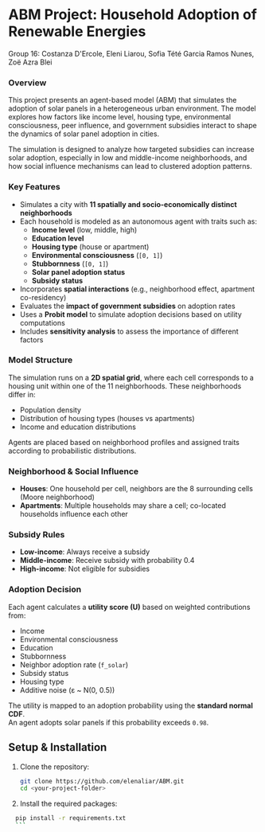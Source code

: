 # ABM Project: Household Adoption of Renewable Energies
Group 16: Costanza D'Ercole, Eleni Liarou, Sofia Tété Garcia Ramos Nunes, Zoë Azra Blei

### Overview
This project presents an agent-based model (ABM) that simulates the adoption of solar panels in a heterogeneous urban environment. The model explores how factors like income level, housing type, environmental consciousness, peer influence, and government subsidies interact to shape the dynamics of solar panel adoption in cities.

The simulation is designed to analyze how targeted subsidies can increase solar adoption, especially in low and middle-income neighborhoods, and how social influence mechanisms can lead to clustered adoption patterns.

### Key Features

- Simulates a city with **11 spatially and socio-economically distinct neighborhoods**
- Each household is modeled as an autonomous agent with traits such as:
  - **Income level** (low, middle, high)
  - **Education level**
  - **Housing type** (house or apartment)
  - **Environmental consciousness** (`[0, 1]`)
  - **Stubbornness** (`[0, 1]`)
  - **Solar panel adoption status**
  - **Subsidy status**
- Incorporates **spatial interactions** (e.g., neighborhood effect, apartment co-residency)
- Evaluates the **impact of government subsidies** on adoption rates
- Uses a **Probit model** to simulate adoption decisions based on utility computations
- Includes **sensitivity analysis** to assess the importance of different factors

### Model Structure

The simulation runs on a **2D spatial grid**, where each cell corresponds to a housing unit within one of the 11 neighborhoods. These neighborhoods differ in:

- Population density  
- Distribution of housing types (houses vs apartments)  
- Income and education distributions

Agents are placed based on neighborhood profiles and assigned traits according to probabilistic distributions.

### Neighborhood & Social Influence

- **Houses**: One household per cell, neighbors are the 8 surrounding cells (Moore neighborhood)
- **Apartments**: Multiple households may share a cell; co-located households influence each other

### Subsidy Rules

- **Low-income**: Always receive a subsidy
- **Middle-income**: Receive subsidy with probability 0.4
- **High-income**: Not eligible for subsidies

### Adoption Decision

Each agent calculates a **utility score (U)** based on weighted contributions from:

- Income  
- Environmental consciousness  
- Education  
- Stubbornness  
- Neighbor adoption rate (`f_solar`)  
- Subsidy status  
- Housing type  
- Additive noise (ε ~ N(0, 0.5))

The utility is mapped to an adoption probability using the **standard normal CDF**.  
An agent adopts solar panels if this probability exceeds `0.98`.

## Setup & Installation
1. Clone the repository:
   ```bash
   git clone https://github.com/elenaliar/ABM.git
   cd <your-project-folder>
   ```
 2. Install the required packages:
  ```bash
    pip install -r requirements.txt
    ```
